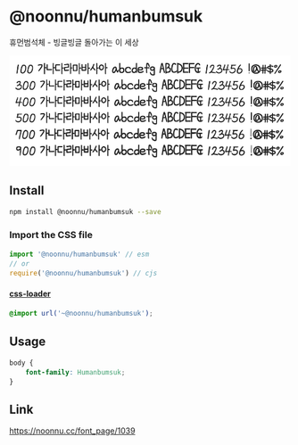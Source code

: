 # @noonnu/humanbumsuk

휴먼범석체 - 빙글빙글 돌아가는 이 세상

![example](./example.png)

## Install

```bash
npm install @noonnu/humanbumsuk --save
```

### Import the CSS file

```js
import '@noonnu/humanbumsuk' // esm
// or
require('@noonnu/humanbumsuk') // cjs
```

#### [css-loader](https://github.com/webpack-contrib/css-loader)

```css
@import url('~@noonnu/humanbumsuk');
```

## Usage

```css
body {
    font-family: Humanbumsuk;
}
```

## Link

https://noonnu.cc/font_page/1039
